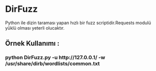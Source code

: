# DirFuzz
Python ile dizin taraması yapan hızlı bir fuzz scriptidir.Requests modulü yüklü olması yeterli olucaktır.
<br>
<h2> Örnek Kullanımı : </h2>
<h3>python DirFuzz.py -u http://127.0.0.1/ -w /usr/share/dirb/wordlists/common.txt
